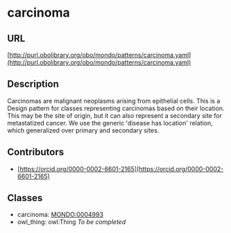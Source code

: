 # carcinoma 
## URL 
[http://purl.obolibrary.org/obo/mondo/patterns/carcinoma.yaml](http://purl.obolibrary.org/obo/mondo/patterns/carcinoma.yaml)
## Description 

Carcinomas are malignant neoplasms arising from epithelial cells.
This is a Design pattern for classes representing carcinomas based on their location. This may be the site of origin, but it can also represent a secondary site for metastatized cancer.
We use the generic 'disease has location' relation, which generalized over primary and secondary sites.
## Contributors 
* [https://orcid.org/0000-0002-6601-2165](https://orcid.org/0000-0002-6601-2165) 
## Classes 
* carcinoma: [MONDO:0004993](http://purl.obolibrary.org/obo/MONDO_0004993) 
* owl_thing: owl:Thing 
_To be completed_